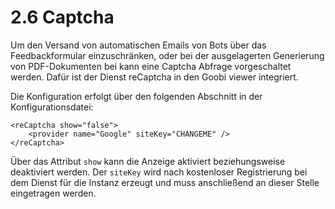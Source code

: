 # 2.6 Captcha

Um den Versand von automatischen Emails von Bots über das Feedbackformular einzuschränken, oder bei der ausgelagerten Generierung von PDF-Dokumenten bei kann eine Captcha Abfrage vorgeschaltet werden. Dafür ist der Dienst reCaptcha in den Goobi viewer integriert.

Die Konfiguration erfolgt über den folgenden Abschnitt in der Konfigurationsdatei:

```markup
<reCaptcha show="false">
    <provider name="Google" siteKey="CHANGEME" />
</reCaptcha>
```

Über das Attribut `show` kann die Anzeige aktiviert beziehungsweise deaktiviert werden. Der `siteKey` wird nach kostenloser Registrierung bei dem Dienst für die Instanz erzeugt und muss anschließend an dieser Stelle eingetragen werden.

